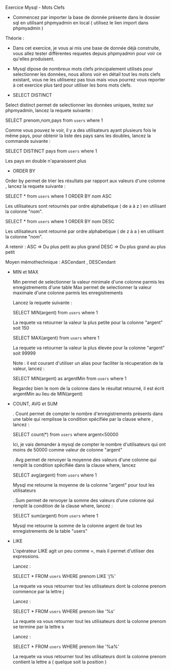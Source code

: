 Exercice Mysql - Mots Clefs

- Commencez par importer la base de donnée présente dans le dossier sql en utilisant phpmyadmin en local ( utilisez le lien
import dans phpmyadmin )


Théorie :

- Dans cet exercice, je vous ai mis une base de donnée déjà construite, vous allez tester différentes requetes depuis
phpmyadmin pour voir ce qu'elles produisent.

- Mysql dipose de nombreux mots clefs principalement utilisés pour selectionner les données, nous allons voir en détail
tout les mots clefs existant, vous ne les utiliserez pas tous mais vous pourrez vous reporter à cet exercice plus tard
pour utiliser les bons mots clefs.


- SELECT DISTINCT

 Select distinct permet de selectionner les données uniques, testez sur phpmyadmin, lancez la requete suivante :

 SELECT prenom,nom,pays from `users` where 1

 Comme vous pouvez le voir, il y a des utilisateurs ayant plusieurs fois le même pays, pour obtenir la liste des pays
 sans les doubles, lancez la commande suivante :

 SELECT DISTINCT pays from `users` where 1

 Les pays en double n'aparaissent plus


- ORDER BY

 Order by permet de trier les résultats par rapport aux valeurs d'une colonne , lancez la requete suivante :

 SELECT * from `users` where 1 ORDER BY nom ASC

 Les utilisateurs sont retournés par ordre alphabetique ( de a à z ) en utilisant la colonne "nom".

 SELECT * from `users` where 1 ORDER BY nom DESC

 Les utilisateurs sont retourné par ordre alphabetique ( de z à a ) en utilisant la colonne "nom".

 A retenir : ASC => Du plus petit au plus grand
             DESC => Du plus grand au plus petit

 Moyen mémothechnique : ASCendant , DESCendant


- MIN et MAX

  Min permet de selectionner la valeur minimale d'une colonne parmis les enregistrements d'une table
  Max permet de selectionner la valeur maximale d'une colonne parmis les enregistrements

  Lancez la requete suivante :

  SELECT MIN(argent) from `users` where 1

  La requete va retourner la valeur la plus petite pour la colonne "argent" soit 150

  SELECT MAX(argent) from `users` where 1

  La requete va retourner la valeur la plus élevée pour la colonne "argent" soit 99999


  Note : il est courant d'utiliser un alias pour faciliter la récuperation de la valeur, lancez :

  SELECT MIN(argent) as argentMin from `users` where 1

  Regardez bien le nom de la colonne dans le résultat retourné, il est écrit argentMin au lieu de MIN(argent)


- COUNT, AVG et SUM

  . Count permet de compter le nombre d'enregistrements présents dans une table qui remplisse la condition spécifiée
   par la clause where , lancez :

  SELECT count(*) from `users` where argent<50000

  Ici, je vais demander à mysql de compter le nombre d'utilisateurs qui ont moins de 50000 comme valeur de colonne "argent"


  . Avg permet de renvoyer la moyenne des valeurs d'une colonne qui remplit la condition spécifiée dans la clause where, lancez

  SELECT avg(argent) from `users` where 1

  Mysql me retourne la moyenne de la colonne "argent" pour tout les utilisateurs


  . Sum permet de renvoyer la somme des valeurs d'une colonne qui remplit la condition de la clause where, lancez :

  SELECT sum(argent) from `users` where 1

  Mysql me retourne la somme de la colonne argent de tout les enregistrements de la table "users"



- LIKE

  L'opérateur LIKE agit un peu comme =, mais il permet d'utiliser des expressions.

  Lancez :

  SELECT * FROM `users` WHERE prenom LIKE 'j%'

  La requete va vous retourner tout les utilisateurs dont la colonne prenom commence par la lettre j


  Lancez :

  SELECT * FROM `users` WHERE prenom like '%s'

  La requete va vous retourner tout les utilisateurs dont la colonne prenom se termine par la lettre s


  Lancez :

  SELECT * FROM `users` WHERE prenom like '%a%'

  La requete va vous retourner tout les utilisateurs dont la colonne prenom contient la lettre a ( quelque soit la position )


